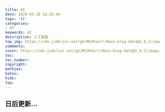 ```yaml
---
title: AI
date: 2020-03-18 16:26:40
tags: 'AI'
categories: 
- AI
keywords: AI
description: 人工智能
top_img: https://cdn.jsdelivr.net/gh/MCUheart/Hexo-blog-data@1.0.2/image/top/post-top/ai-top.jpg
comments: 
cover: https://cdn.jsdelivr.net/gh/MCUheart/Hexo-blog-data@1.0.2/image/cover/post-cover/ai-cover.jpg
toc: 
toc_number: 
copyright: 
mathjax: 
katex: 
hide:
top: 
---
```


##  日后更新...